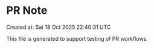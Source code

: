 # PR Note

Created at: Sat 18 Oct 2025 22:40:31 UTC

This file is generated to support testing of PR workflows.
